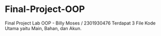# Final-Project-OOP
Final Project Lab OOP - Billy Moses / 2301930476
Terdapat 3 File Kode Utama yaitu Main, Bahan, dan Akun.

